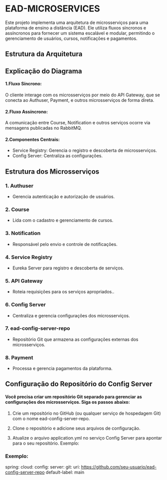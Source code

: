
# EAD-MICROSERVICES

Este projeto implementa uma arquitetura de microsserviços para uma plataforma de ensino a distância (EAD). Ele utiliza fluxos síncronos e assíncronos para fornecer um sistema escalável e modular, permitindo o gerenciamento de usuários, cursos, notificações e pagamentos.




## Estrutura da Arquitetura
## Explicação do Diagrama

#### 1.Fluxo Síncrono:
O cliente interage com os microsserviços por meio do API Gateway, que se conecta ao Authuser, Payment, e outros microsserviços de forma direta.

#### 2.Fluxo Assíncrono:
A comunicação entre Course, Notification e outros serviços ocorre via mensagens publicadas no RabbitMQ.

#### 2.Componentes Centrais:

- Service Registry: Gerencia o registro e descoberta de microsserviços.
- Config Server: Centraliza as configurações.




## Estrutura dos Microsserviços

### 1. Authuser
- Gerencia autenticação e autorização de usuários.

### 2. Course
- Lida com o cadastro e gerenciamento de cursos.

### 3. Notification
- Responsável pelo envio e controle de notificações.

### 4. Service Registry
- Eureka Server para registro e descoberta de serviços.

### 5. API Gateway
- Roteia requisições para os serviços apropriados..

### 6. Config Server
- Centraliza e gerencia configurações dos microsserviços.

### 7. ead-config-server-repo
- Repositório Git que armazena as configurações externas dos microsserviços.

### 8. Payment
- Processa e gerencia pagamentos da plataforma.

## Configuração do Repositório do Config Server

#### Você precisa criar um repositório Git separado para gerenciar as configurações dos microsserviços. Siga os passos abaixo:

1. Crie um repositório no GitHub (ou qualquer serviço de hospedagem Git) com o nome ead-config-server-repo.

2. Clone o repositório e adicione seus arquivos de configuração.

3. Atualize o arquivo application.yml no serviço Config Server para apontar para o seu repositório. Exemplo:

### Exemplo:
spring:
  cloud:
    config:
      server:
        git:
          uri: https://github.com/seu-usuario/ead-config-server-repo
          default-label: main
